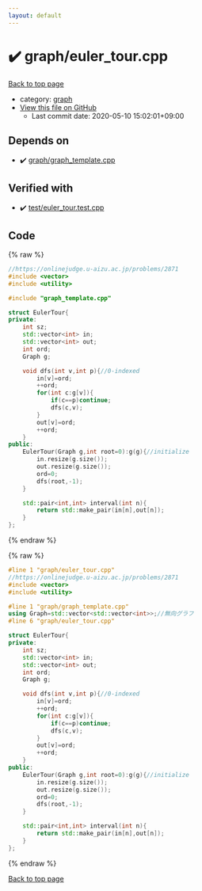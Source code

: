 ```yaml
---
layout: default
---
```


<!-- mathjax config similar to math.stackexchange -->
<script type="text/javascript" async
  src="https://cdnjs.cloudflare.com/ajax/libs/mathjax/2.7.5/MathJax.js?config=TeX-MML-AM_CHTML">
</script>
<script type="text/x-mathjax-config">
  MathJax.Hub.Config({
    TeX: { equationNumbers: { autoNumber: "AMS" }},
    tex2jax: {
      inlineMath: [ ['$','$'] ],
      processEscapes: true
    },
    "HTML-CSS": { matchFontHeight: false },
    displayAlign: "left",
    displayIndent: "2em"
  });
</script>

<script type="text/javascript" src="https://cdnjs.cloudflare.com/ajax/libs/jquery/3.4.1/jquery.min.js"></script>
<script src="https://cdn.jsdelivr.net/npm/jquery-balloon-js@1.1.2/jquery.balloon.min.js" integrity="sha256-ZEYs9VrgAeNuPvs15E39OsyOJaIkXEEt10fzxJ20+2I=" crossorigin="anonymous"></script>
<script type="text/javascript" src="../../assets/js/copy-button.js"></script>
<link rel="stylesheet" href="../../assets/css/copy-button.css" />


# :heavy_check_mark: graph/euler_tour.cpp

<a href="../../index.html">Back to top page</a>

* category: <a href="../../index.html#f8b0b924ebd7046dbfa85a856e4682c8">graph</a>
* <a href="{{ site.github.repository_url }}/blob/master/graph/euler_tour.cpp">View this file on GitHub</a>
    - Last commit date: 2020-05-10 15:02:01+09:00




## Depends on

* :heavy_check_mark: <a href="graph_template.cpp.html">graph/graph_template.cpp</a>


## Verified with

* :heavy_check_mark: <a href="../../verify/test/euler_tour.test.cpp.html">test/euler_tour.test.cpp</a>


## Code

<a id="unbundled"></a>
{% raw %}
```cpp
//https://onlinejudge.u-aizu.ac.jp/problems/2871
#include <vector>
#include <utility>

#include "graph_template.cpp"

struct EulerTour{
private:
    int sz;
    std::vector<int> in;
    std::vector<int> out;
    int ord;
    Graph g;

    void dfs(int v,int p){//0-indexed
        in[v]=ord;
        ++ord;
        for(int c:g[v]){
            if(c==p)continue;
            dfs(c,v);
        }
        out[v]=ord;
        ++ord;
    }
public:
    EulerTour(Graph g,int root=0):g(g){//initialize
        in.resize(g.size());
        out.resize(g.size());
        ord=0;
        dfs(root,-1);
    }

    std::pair<int,int> interval(int n){
        return std::make_pair(in[n],out[n]);
    }
};
```
{% endraw %}

<a id="bundled"></a>
{% raw %}
```cpp
#line 1 "graph/euler_tour.cpp"
//https://onlinejudge.u-aizu.ac.jp/problems/2871
#include <vector>
#include <utility>

#line 1 "graph/graph_template.cpp"
using Graph=std::vector<std::vector<int>>;//無向グラフ
#line 6 "graph/euler_tour.cpp"

struct EulerTour{
private:
    int sz;
    std::vector<int> in;
    std::vector<int> out;
    int ord;
    Graph g;

    void dfs(int v,int p){//0-indexed
        in[v]=ord;
        ++ord;
        for(int c:g[v]){
            if(c==p)continue;
            dfs(c,v);
        }
        out[v]=ord;
        ++ord;
    }
public:
    EulerTour(Graph g,int root=0):g(g){//initialize
        in.resize(g.size());
        out.resize(g.size());
        ord=0;
        dfs(root,-1);
    }

    std::pair<int,int> interval(int n){
        return std::make_pair(in[n],out[n]);
    }
};

```
{% endraw %}

<a href="../../index.html">Back to top page</a>

